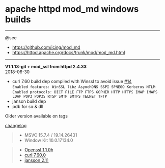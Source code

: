 # apache httpd mod_md windows builds #

----
@see  
- https://github.com/icing/mod_md
- https://httpd.apache.org/docs/trunk/mod/mod_md.html  

----
**V1.1.13-git + mod_ssl from httpd 2.4.33**  
2018-06-30 
 - curl 7.60 build dep compiled with Winssl to avoid issue [#14](https://github.com/icing/mod_md/issues/14)  
    ```Enabled features: WinSSL libz AsynchDNS SSPI SPNEGO Kerberos NTLM  ```  
    ```Enabled protocols: DICT FILE FTP FTPS GOPHER HTTP HTTPS IMAP IMAPS LDAP POP3 POP3S RTSP SMTP SMTPS TELNET TFTP```
 - janson build dep 
 - pdb for so & dll

Older version available on tags

[changelog](https://raw.githubusercontent.com/icing/mod_md/master/ChangeLog)

> - MSVC 15.7.4 / 19.14.26431
> - Window Kit 10.0.17134.0
    
> - [Openssl 1.1.0h ](https://github.com/openssl/openssl/tree/OpenSSL_1_1_0h)  
> - [curl 7.60.0](https://github.com/curl/curl/tree/curl-7_60_0)  
> - [jansson 2.11 ](https://github.com/akheron/jansson/tree/v2.11)
